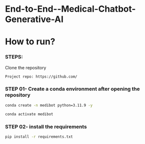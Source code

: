 # End-to-End--Medical-Chatbot-Generative-AI

# How to run?

### STEPS:

Clone the repository

```bash
Project repo: https://github.com/
```

### STEP 01- Create a conda environment after opening the repository

```bash
conda create -n medibot python=3.11.9 -y
```

```bash
conda activate medibot
```

### STEP 02- install the requirements

```bash
pip install -r requirements.txt
```
